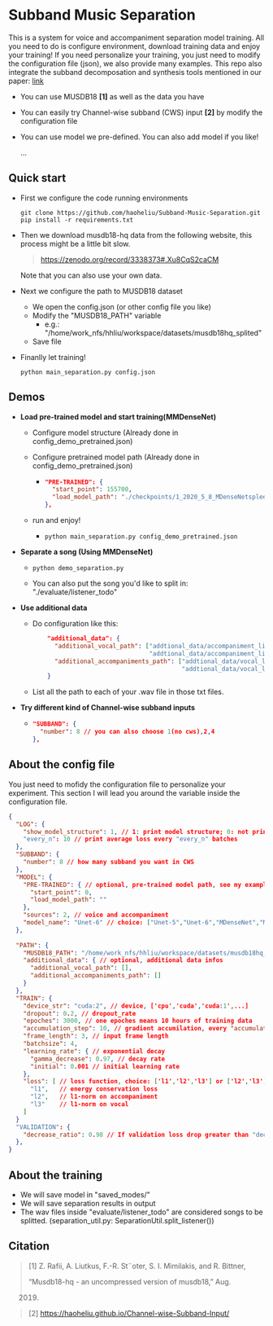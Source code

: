 # Subband Music Separation

This is a system for voice and accompaniment separation model training. All you need to do is configure environment, download training data and enjoy your training! If you need personalize your training, you just need to modify the configuration file (json), we also provide many examples. This repo also integrate the subband decomposation and synthesis tools mentioned in our paper: [link](https://haoheliu.github.io/Channel-wise-Subband-Input/resources/paper/Paper-Channel-wise%20Subband%20Input%20for%20Better%20Voice%20and%20Accompaniment%20Separation%20on%20High%20Resolution%20Music.pdf) 

- You can use MUSDB18 **[1]** as well as the data you have

- You can easily try  Channel-wise subband (CWS) input **[2]** by modify the configuration file

- You can use model we pre-defined. You can also add model if you like!

  ...

## Quick start

- First we configure the code running environments

  ```shell
  git clone https://github.com/haoheliu/Subband-Music-Separation.git
  pip install -r requirements.txt
  ```

- Then we download musdb18-hq data from the following website, this process might be a little bit slow.

  >  https://zenodo.org/record/3338373#.Xu8CqS2caCM

  Note that you can also use your own data.

- Next we configure the path to MUSDB18 dataset

  - We open the config.json (or other config file you like)
  - Modify the "MUSDB18_PATH" variable
    - e.g.: "/home/work_nfs/hhliu/workspace/datasets/musdb18hq_splited"
  - Save file

- Finanlly let training! 

  ```shell
  python main_separation.py config.json
  ```

## Demos

- **Load pre-trained model and start training(MMDenseNet)**

  - Configure model structure (Already done in config_demo_pretrained.json)

  - Configure pretrained model path (Already done in config_demo_pretrained.json)

    - ```json
      "PRE-TRAINED": {
        "start_point": 155700,
        "load_model_path": "./checkpoints/1_2020_5_8_MDenseNetspleeter_sf0_l1_l2_l3__BD_False_lr001_bs16-1_fl1.5_ss4500.0_87lnu4fshift8flength32drop0.1split_bandTrue_8"
      },
      ```

  - run and enjoy! 

    - ```shell
      python main_separation.py config_demo_pretrained.json
      ```

- **Separate a song (Using MMDenseNet)**

  - ```shell
    python demo_separation.py
    ```

  - You can also put the song you'd like to split in: "./evaluate/listener_todo"

- **Use additional data**

  - Do configuration like this:

    ```json
        "additional_data": {
          "additional_vocal_path": ["addtional_data/accompaniment_list1.txt",
                                    "addtional_data/accompaniment_list2.txt"], // or more
          "additional_accompaniments_path": ["addtional_data/vocal_list1.txt",
                                             "addtional_data/vocal_list2.txt"] // or more
        }
    ```

  - List all the path to each of your .wav file in those txt files.

- **Try different kind of Channel-wise subband inputs**

  - ```json
    "SUBBAND": {
      "number": 8 // you can also choose 1(no cws),2,4
    },
    ```

## About the config file

You just need to mofidy the configuration file to personalize your experiment. This section I will lead you around the variable inside the configuration file.

```json
{
  "LOG": {
    "show_model_structure": 1, // 1: print model structure; 0: not print
    "every_n": 10 // print average loss every "every_n" batches
  },
  "SUBBAND": {
    "number": 8 // how many subband you want in CWS
  },
  "MODEL": {
    "PRE-TRAINED": { // optional, pre-trained model path, see my example below
      "start_point": 0, 
      "load_model_path": ""
    },
    "sources": 2, // voice and accompaniment
    "model_name": "Unet-6" // choice: ["Unet-5","Unet-6","MDenseNet","MMDenseNet"]
  },
  
  "PATH": {
    "MUSDB18_PATH": "/home/work_nfs/hhliu/workspace/datasets/musdb18hq_splited", // path to musdb18hq dataset
    "additional_data": { // optional, additional data infos
      "additional_vocal_path": [],
      "additional_accompaniments_path": []
    }
  },
  "TRAIN": {
    "device_str": "cuda:2", // device, ['cpu','cuda','cuda:1',...]
    "dropout": 0.2, // dropout_rate
    "epoches": 3000, // one epoches means 10 hours of training data
    "accumulation_step": 10, // gradient accumilation, every "accumulation_step" we update the parameters of the model. Larger "accumulation_step" equal to bigger batchsize to some sense.
    "frame_length": 3, // input frame length
    "batchsize": 4, 
    "learning_rate": { // exponential decay
      "gamma_decrease": 0.97, // decay rate
      "initial": 0.001 // initial learning rate
    },
    "loss": [ // loss function, choice: ['l1','l2','l3'] or ['l2','l3']
      "l1",   // energy conservation loss
      "l2",   // l1-norm on accompaniment
      "l3"    // l1-norm on vocal
    ]
  }
  "VALIDATION": {
    "decrease_ratio": 0.98 // If validation loss drop greater than "decrease_ratio", we save model and start evaluation on musdb18 dataset
  },
}
```



## About the training 

- We will save model in "saved_modes/"
- We will save separation results in output 
- The wav files inside "evaluate/listener_todo" are considered songs to be splitted. (separation_util.py: SeparationUtil.split_listener())

## Citation

>  [1] Z. Rafii, A. Liutkus, F.-R. St¨oter, S. I. Mimilakis, and R. Bittner,
>
> “Musdb18-hq - an uncompressed version of musdb18,” Aug.
>
> 2019.

> [2] https://haoheliu.github.io/Channel-wise-Subband-Input/